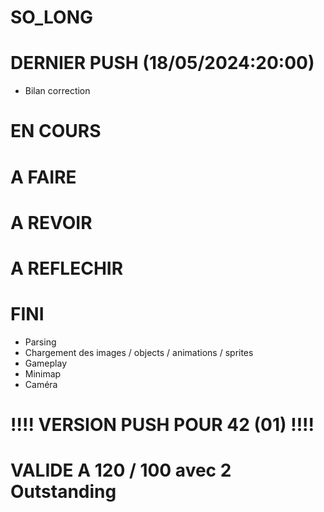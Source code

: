 # SO_LONG

# DERNIER PUSH (18/05/2024:20:00)
- Bilan correction

# EN COURS

# A FAIRE

# A REVOIR

# A REFLECHIR

# FINI
- Parsing
- Chargement des images / objects / animations / sprites
- Gameplay
- Minimap
- Caméra

# !!!! VERSION PUSH POUR 42 (01) !!!!
# VALIDE A 120 / 100 avec 2 Outstanding
